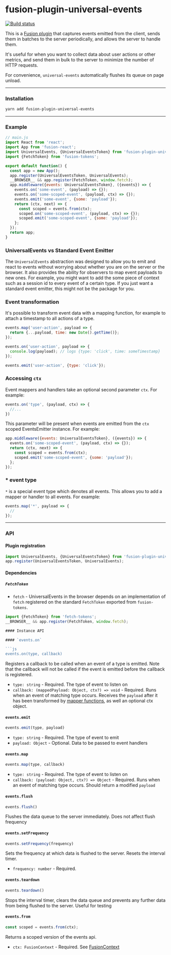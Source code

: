  # fusion-plugin-universal-events

[![Build status](https://badge.buildkite.com/de4e30ddb9d019f5a8e3a2519bc0a5cccab25247809cd10c99.svg?branch=master)](https://buildkite.com/uberopensource/fusion-plugin-universal-events)

This is a [Fusion plugin](https://github.com/fusionjs/fusion-core) that captures events emitted from the client, sends them in batches to the server periodically, and allows the server to handle them.

It's useful for when you want to collect data about user actions or other metrics, and send them in bulk to the server to minimize the number of HTTP requests.

For convenience, `universal-events` automatically flushes its queue on page unload.

---

### Installation

```sh
yarn add fusion-plugin-universal-events
```

---

### Example

```js
// main.js
import React from 'react';
import App from 'fusion-react';
import UniversalEvents, {UniversalEventsToken} from 'fusion-plugin-universal-events';
import {FetchToken} from 'fusion-tokens';

export default function() {
  const app = new App();
  app.register(UniversalEventsToken, UniversalEvents);
  __BROWSER__ && app.register(FetchToken, window.fetch);
  app.middleware({events: UniversalEventsToken}, ({events}) => {
    events.on('some-event', (payload) => {});
    events.on('some-scoped-event', (payload, ctx) => {});
    events.emit('some-event', {some: 'payload'});
    return (ctx, next) => {
      const scoped = events.from(ctx);
      scoped.on('some-scoped-event', (payload, ctx) => {});
      scoped.emit('some-scoped-event', {some: 'payload'});
    };
  });
  return app;
}
```

### UniversalEvents vs Standard Event Emitter

The `UniversalEvents` abstraction was designed to allow you to emit and react to events without worrying about whether you are on the server or the browser. It also provides the ability for observers to map event payloads to new ones. For example, you might want to add the some piece of context such as a session id to every event of a certain type. If you just want a standard event emitter, this might not be the package for you.

### Event transformation

It's possible to transform event data with a mapping function, for example to attach a timestamp to all actions of a type.

```js
events.map('user-action', payload => {
  return {...payload, time: new Date().getTime()};
});

events.on('user-action', payload => {
  console.log(payload); // logs {type: 'click', time: someTimestamp}
});

events.emit('user-action', {type: 'click'});
```

### Accessing `ctx`

Event mappers and handlers take an optional second parameter `ctx`. For example:

```js
events.on('type', (payload, ctx) => {
  //...
})
```

This parameter will be present when events are emitted from the `ctx` scoped EventsEmitter instance. For example:

```js
app.middleware({events: UniversalEventsToken}, ({events}) => {
  events.on('some-scoped-event', (payload, ctx) => {});
  return (ctx, next) => {
    const scoped = events.from(ctx);
    scoped.emit('some-scoped-event', {some: 'payload'});
  };
});
```

### * event type

`*` is a special event type which denotes all events. This allows you to add a mapper or handler to all events. For example:

```js
events.map('*', payload => {
  //
});
```

---

### API

#### Plugin registration

```js
import UniversalEvents, {UniversalEventsToken} from 'fusion-plugin-universal-events';
app.register(UniversalEventsToken, UniversalEvents);
```

#### Dependencies

##### `FetchToken`

- `fetch` - UniversalEvents in the browser depends on an implementation of `fetch` registered on the standard `FetchToken` exported from `fusion-tokens`.

```js
import {FetchToken} from 'fetch-tokens';
__BROWSER__ && app.register(FetchToken, window.fetch);

#### Instance API 

#### `events.on`

```js
events.on(type, callback)
```

Registers a callback to be called when an event of a type is emitted. Note that the callback will not be called if the event is emitted before the callback is registered.

- `type: string` - Required. The type of event to listen on
- `callback: (mappedPayload: Object, ctx?) => void` - Required. Runs when an event of matching type occurs. Receives the `payload` after it has been transformed by [mapper functions](#eventsmap), as well an optional ctx object.

#### `events.emit`

```js
events.emit(type, payload)
```

- `type: string` - Required. The type of event to emit
- `payload: Object` - Optional. Data to be passed to event handlers

#### `events.map`

```js
events.map(type, callback)
```

- `type: string` - Required. The type of event to listen on
- `callback: (payload: Object, ctx?) => Object` - Required. Runs when an event of matching type occurs. Should return a modified `payload`

#### `events.flush`

```js
events.flush()
```

Flushes the data queue to the server immediately. Does not affect flush frequency

#### `events.setFrequency`

```js
events.setFrequency(frequency)
```

Sets the frequency at which data is flushed to the server. Resets the interval timer.

- `frequency: number` - Required.

#### `events.teardown`

```js
events.teardown()
```

Stops the interval timer, clears the data queue and prevents any further data from being flushed to the server. Useful for testing

#### `events.from`

```js
const scoped = events.from(ctx);
```

Returns a scoped version of the events api.

- `ctx: FusionContext` - Required. See [FusionContext](https://github.com/fusionjs/fusion-core#context)

